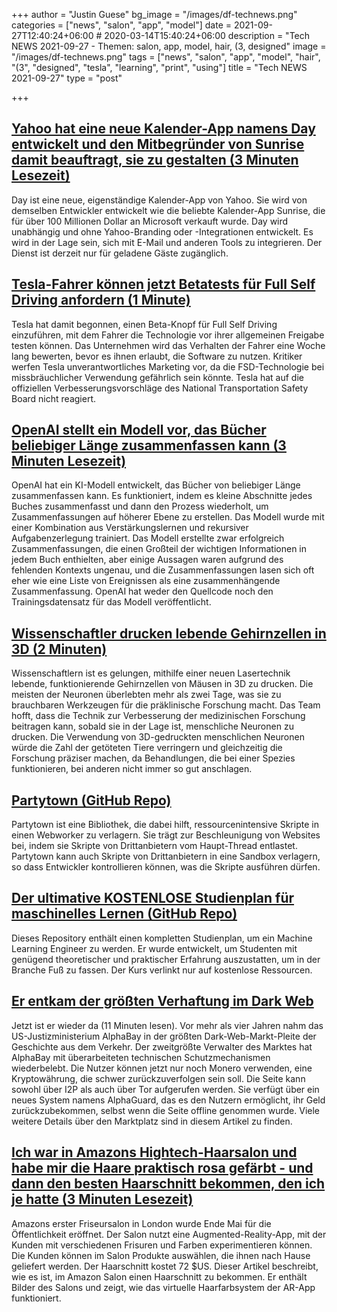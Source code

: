 +++
author = "Justin Guese"
bg_image = "/images/df-technews.png"
categories = ["news", "salon", "app", "model"]
date = 2021-09-27T12:40:24+06:00 # 2020-03-14T15:40:24+06:00
description = "Tech NEWS 2021-09-27 - Themen: salon, app, model, hair, (3, designed"
image = "/images/df-technews.png"
tags = ["news", "salon", "app", "model", "hair", "(3", "designed", "tesla", "learning", "print", "using"]
title = "Tech NEWS 2021-09-27"
type = "post"

+++

## [Yahoo hat eine neue Kalender-App namens Day entwickelt und den Mitbegründer von Sunrise damit beauftragt, sie zu gestalten (3 Minuten Lesezeit)](https://techcrunch.com/2021/09/24/yahoo-has-built-a-new-calendar-app-called-day-and-its-recruited-the-co-founder-of-sunrise-to-design-it/)

 Day ist eine neue, eigenständige Kalender-App von Yahoo. Sie wird von demselben Entwickler entwickelt wie die beliebte Kalender-App Sunrise, die für über 100 Millionen Dollar an Microsoft verkauft wurde. Day wird unabhängig und ohne Yahoo-Branding oder -Integrationen entwickelt. Es wird in der Lage sein, sich mit E-Mail und anderen Tools zu integrieren. Der Dienst ist derzeit nur für geladene Gäste zugänglich.

## [Tesla-Fahrer können jetzt Betatests für Full Self Driving anfordern (1 Minute)](https://www.engadget.com/tesla-full-self-driving-beta-request-button-170642977.html)

 Tesla hat damit begonnen, einen Beta-Knopf für Full Self Driving einzuführen, mit dem Fahrer die Technologie vor ihrer allgemeinen Freigabe testen können. Das Unternehmen wird das Verhalten der Fahrer eine Woche lang bewerten, bevor es ihnen erlaubt, die Software zu nutzen. Kritiker werfen Tesla unverantwortliches Marketing vor, da die FSD-Technologie bei missbräuchlicher Verwendung gefährlich sein könnte. Tesla hat auf die offiziellen Verbesserungsvorschläge des National Transportation Safety Board nicht reagiert.

## [OpenAI stellt ein Modell vor, das Bücher beliebiger Länge zusammenfassen kann (3 Minuten Lesezeit)](https://venturebeat.com/2021/09/23/openai-unveils-model-that-can-summarize-books-of-any-length/amp/)

 OpenAI hat ein KI-Modell entwickelt, das Bücher von beliebiger Länge zusammenfassen kann. Es funktioniert, indem es kleine Abschnitte jedes Buches zusammenfasst und dann den Prozess wiederholt, um Zusammenfassungen auf höherer Ebene zu erstellen. Das Modell wurde mit einer Kombination aus Verstärkungslernen und rekursiver Aufgabenzerlegung trainiert. Das Modell erstellte zwar erfolgreich Zusammenfassungen, die einen Großteil der wichtigen Informationen in jedem Buch enthielten, aber einige Aussagen waren aufgrund des fehlenden Kontexts ungenau, und die Zusammenfassungen lasen sich oft eher wie eine Liste von Ereignissen als eine zusammenhängende Zusammenfassung. OpenAI hat weder den Quellcode noch den Trainingsdatensatz für das Modell veröffentlicht.

## [Wissenschaftler drucken lebende Gehirnzellen in 3D (2 Minuten)](https://futurism.com/neoscope/3d-print-living-brain-cells)

 Wissenschaftlern ist es gelungen, mithilfe einer neuen Lasertechnik lebende, funktionierende Gehirnzellen von Mäusen in 3D zu drucken. Die meisten der Neuronen überlebten mehr als zwei Tage, was sie zu brauchbaren Werkzeugen für die präklinische Forschung macht. Das Team hofft, dass die Technik zur Verbesserung der medizinischen Forschung beitragen kann, sobald sie in der Lage ist, menschliche Neuronen zu drucken. Die Verwendung von 3D-gedruckten menschlichen Neuronen würde die Zahl der getöteten Tiere verringern und gleichzeitig die Forschung präziser machen, da Behandlungen, die bei einer Spezies funktionieren, bei anderen nicht immer so gut anschlagen.

## [Partytown (GitHub Repo)](https://github.com/BuilderIO/partytown)

 Partytown ist eine Bibliothek, die dabei hilft, ressourcenintensive Skripte in einen Webworker zu verlagern. Sie trägt zur Beschleunigung von Websites bei, indem sie Skripte von Drittanbietern vom Haupt-Thread entlastet. Partytown kann auch Skripte von Drittanbietern in eine Sandbox verlagern, so dass Entwickler kontrollieren können, was die Skripte ausführen dürfen.

## [Der ultimative KOSTENLOSE Studienplan für maschinelles Lernen (GitHub Repo)](https://github.com/python-engineer/ml-study-plan)

 Dieses Repository enthält einen kompletten Studienplan, um ein Machine Learning Engineer zu werden. Er wurde entwickelt, um Studenten mit genügend theoretischer und praktischer Erfahrung auszustatten, um in der Branche Fuß zu fassen. Der Kurs verlinkt nur auf kostenlose Ressourcen.

## [Er entkam der größten Verhaftung im Dark Web](https://arstechnica.com/tech-policy/2021/09/he-escaped-the-dark-webs-biggest-bust-now-hes-back/)

 Jetzt ist er wieder da (11 Minuten lesen). Vor mehr als vier Jahren nahm das US-Justizministerium AlphaBay in der größten Dark-Web-Markt-Pleite der Geschichte aus dem Verkehr. Der zweitgrößte Verwalter des Marktes hat AlphaBay mit überarbeiteten technischen Schutzmechanismen wiederbelebt. Die Nutzer können jetzt nur noch Monero verwenden, eine Kryptowährung, die schwer zurückzuverfolgen sein soll. Die Seite kann sowohl über I2P als auch über Tor aufgerufen werden. Sie verfügt über ein neues System namens AlphaGuard, das es den Nutzern ermöglicht, ihr Geld zurückzubekommen, selbst wenn die Seite offline genommen wurde. Viele weitere Details über den Marktplatz sind in diesem Artikel zu finden.

## [Ich war in Amazons Hightech-Haarsalon und habe mir die Haare praktisch rosa gefärbt - und dann den besten Haarschnitt bekommen, den ich je hatte (3 Minuten Lesezeit)](https://www.businessinsider.com/amazon-salon-hair-dye-pink-virtual-app-london-2021-9)

 Amazons erster Friseursalon in London wurde Ende Mai für die Öffentlichkeit eröffnet. Der Salon nutzt eine Augmented-Reality-App, mit der Kunden mit verschiedenen Frisuren und Farben experimentieren können. Die Kunden können im Salon Produkte auswählen, die ihnen nach Hause geliefert werden. Der Haarschnitt kostet 72 $US. Dieser Artikel beschreibt, wie es ist, im Amazon Salon einen Haarschnitt zu bekommen. Er enthält Bilder des Salons und zeigt, wie das virtuelle Haarfarbsystem der AR-App funktioniert.

